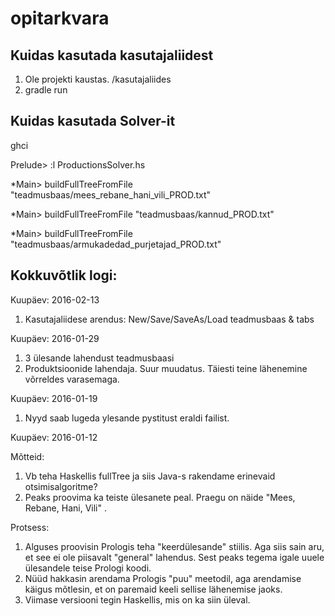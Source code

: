 # opitarkvara

## Kuidas kasutada kasutajaliidest

1. Ole projekti kaustas. /kasutajaliides
2. gradle run

## Kuidas kasutada Solver-it

ghci

Prelude> :l ProductionsSolver.hs

*Main> buildFullTreeFromFile "teadmusbaas/mees_rebane_hani_vili_PROD.txt"

*Main> buildFullTreeFromFile "teadmusbaas/kannud_PROD.txt" 

*Main> buildFullTreeFromFile "teadmusbaas/armukadedad_purjetajad_PROD.txt" 


## Kokkuvõtlik logi:

Kuupäev: 2016-02-13

1. Kasutajaliidese arendus: New/Save/SaveAs/Load teadmusbaas & tabs

Kuupäev: 2016-01-29

1. 3 ülesande lahendust teadmusbaasi
2. Produktsioonide lahendaja. Suur muudatus. Täiesti teine lähenemine võrreldes varasemaga.

Kuupäev: 2016-01-19

1. Nyyd saab lugeda ylesande pystitust eraldi failist.

Kuupäev: 2016-01-12

Mõtteid:

1. Vb teha Haskellis fullTree ja siis Java-s rakendame erinevaid otsimisalgoritme?
2. Peaks proovima ka teiste ülesanete peal. Praegu on näide "Mees, Rebane, Hani, Vili" .

Protsess:

1. Alguses proovisin Prologis teha "keerdülesande" stiilis. Aga siis sain aru, et see ei ole piisavalt "general" lahendus. Sest peaks tegema igale uuele ülesandele teise Prologi koodi.
2. Nüüd hakkasin arendama Prologis "puu" meetodil, aga arendamise käigus mõtlesin, et on paremaid keeli sellise lähenemise jaoks.
3. Viimase versiooni tegin Haskellis, mis on ka siin üleval.
